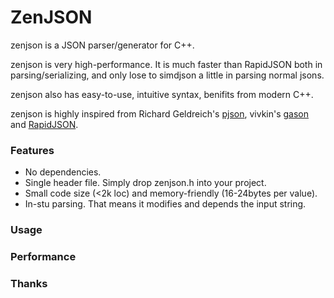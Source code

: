 # ZenJSON
zenjson is a JSON parser/generator for C++.

zenjson is very high-performance. It is much faster than RapidJSON both in parsing/serializing, and only lose to simdjson a little in parsing normal jsons.

zenjson also has easy-to-use, intuitive syntax, benifits from modern C++.

zenjson is highly inspired from Richard Geldreich's [pjson](https://twitter.com/richgel999/status/810342151477493761), vivkin's [gason](https://github.com/vivkin/gason) and [RapidJSON](https://github.com/Tencent/rapidjson).

### Features
* No dependencies.
* Single header file. Simply drop zenjson.h into your project.
* Small code size (<2k loc) and memory-friendly (16-24bytes per value).
* In-stu parsing. That means it modifies and depends the input string.

### Usage

### Performance

### Thanks